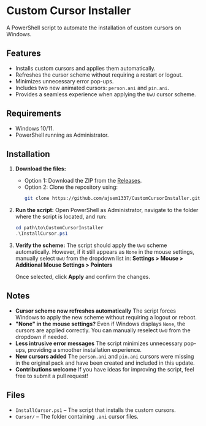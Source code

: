 # Custom Cursor Installer

A PowerShell script to automate the installation of custom cursors on Windows.

## Features

- Installs custom cursors and applies them automatically.
- Refreshes the cursor scheme without requiring a restart or logout.
- Minimizes unnecessary error pop-ups.
- Includes two new animated cursors: `person.ani` and `pin.ani`.
- Provides a seamless experience when applying the `UwU` cursor scheme.

## Requirements

- Windows 10/11.
- PowerShell running as Administrator.

## Installation

1. **Download the files:**

   - Option 1: Download the ZIP from the [Releases](https://github.com/ajsem1337/CustomCursorInstaller/releases).
   - Option 2: Clone the repository using:
     ```bash
     git clone https://github.com/ajsem1337/CustomCursorInstaller.git
     ```

2. **Run the script:**
   Open PowerShell as Administrator, navigate to the folder where the script is located, and run:

   ```powershell
   cd path\to\CustomCursorInstaller
   .\InstallCursor.ps1
   ```

3. **Verify the scheme:**
   The script should apply the `UwU` scheme automatically. However, if it still appears as `None` in the mouse settings, manually select `UwU` from the dropdown list in:
   **Settings > Mouse > Additional Mouse Settings > Pointers**

   Once selected, click **Apply** and confirm the changes.

## Notes

- **Cursor scheme now refreshes automatically**
  The script forces Windows to apply the new scheme without requiring a logout or reboot.
- **"None" in the mouse settings?**
  Even if Windows displays `None`, the cursors are applied correctly. You can manually reselect `UwU` from the dropdown if needed.
- **Less intrusive error messages**
  The script minimizes unnecessary pop-ups, providing a smoother installation experience.
- **New cursors added**
  The `person.ani` and `pin.ani` cursors were missing in the original pack and have been created and included in this update.
- **Contributions welcome**
  If you have ideas for improving the script, feel free to submit a pull request!

## Files

- `InstallCursor.ps1` – The script that installs the custom cursors.
- `Cursor/` – The folder containing `.ani` cursor files.
